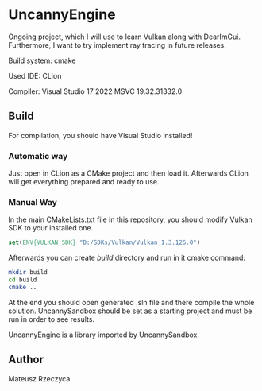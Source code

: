 
# UncannyEngine

Ongoing project, which I will use to learn Vulkan along with DearImGui.
Furthermore, I want to try implement ray tracing in future releases.

Build system: cmake

Used IDE: CLion

Compiler: Visual Studio 17 2022 MSVC 19.32.31332.0

## Build

For compilation, you should have Visual Studio installed!

### Automatic way

Just open in CLion as a CMake project and then load it. Afterwards CLion will get everything
prepared and ready to use.

### Manual Way

In the main CMakeLists.txt file in this repository, you should modify Vulkan SDK to your installed one.

```cmake
set(ENV{VULKAN_SDK} "D:/SDKs/Vulkan/Vulkan_1.3.126.0")
```

Afterwards you can create *build* directory and run in it cmake command:

```bash
mkdir build
cd build
cmake ..
```

At the end you should open generated .sln file and there compile the whole solution. UncannySandbox
should be set as a starting project and must be run in order to see results.

UncannyEngine is a library imported by UncannySandbox.

## Author

Mateusz Rzeczyca

